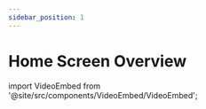 ```yaml
---
sidebar_position: 1
---
```


# Home Screen Overview

import VideoEmbed from '@site/src/components/VideoEmbed/VideoEmbed';

<VideoEmbed src="https://www.loom.com/embed/a9c1f69b794b4e54838c19815c84e827?sid=ababac26-2fbc-4c5f-95fa-58ebed3fc151" title="Video Title" />
